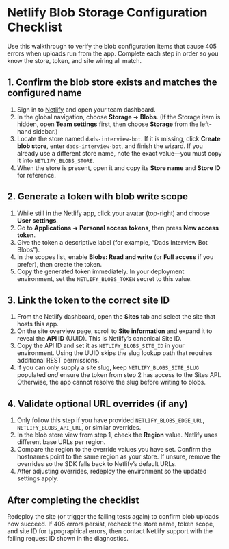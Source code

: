 # Netlify Blob Storage Configuration Checklist

Use this walkthrough to verify the blob configuration items that cause 405 errors when uploads run from the app. Complete each step in order so you know the store, token, and site wiring all match.

## 1. Confirm the blob store exists and matches the configured name
1. Sign in to [Netlify](https://app.netlify.com/) and open your team dashboard.
2. In the global navigation, choose **Storage** ➜ **Blobs**. (If the Storage item is hidden, open **Team settings** first, then choose **Storage** from the left-hand sidebar.)
3. Locate the store named `dads-interview-bot`. If it is missing, click **Create blob store**, enter `dads-interview-bot`, and finish the wizard. If you already use a different store name, note the exact value—you must copy it into `NETLIFY_BLOBS_STORE`.
4. When the store is present, open it and copy its **Store name** and **Store ID** for reference.

## 2. Generate a token with blob write scope
1. While still in the Netlify app, click your avatar (top-right) and choose **User settings**.
2. Go to **Applications** ➜ **Personal access tokens**, then press **New access token**.
3. Give the token a descriptive label (for example, “Dads Interview Bot Blobs”).
4. In the scopes list, enable **Blobs: Read and write** (or **Full access** if you prefer), then create the token.
5. Copy the generated token immediately. In your deployment environment, set the `NETLIFY_BLOBS_TOKEN` secret to this value.

## 3. Link the token to the correct site ID
1. From the Netlify dashboard, open the **Sites** tab and select the site that hosts this app.
2. On the site overview page, scroll to **Site information** and expand it to reveal the **API ID** (UUID). This is Netlify’s canonical Site ID.
3. Copy the API ID and set it as `NETLIFY_BLOBS_SITE_ID` in your environment. Using the UUID skips the slug lookup path that requires additional REST permissions.
4. If you can only supply a site slug, keep `NETLIFY_BLOBS_SITE_SLUG` populated *and* ensure the token from step 2 has access to the Sites API. Otherwise, the app cannot resolve the slug before writing to blobs.

## 4. Validate optional URL overrides (if any)
1. Only follow this step if you have provided `NETLIFY_BLOBS_EDGE_URL`, `NETLIFY_BLOBS_API_URL`, or similar overrides.
2. In the blob store view from step 1, check the **Region** value. Netlify uses different base URLs per region.
3. Compare the region to the override values you have set. Confirm the hostnames point to the same region as your store. If unsure, remove the overrides so the SDK falls back to Netlify’s default URLs.
4. After adjusting overrides, redeploy the environment so the updated settings apply.

## After completing the checklist
Redeploy the site (or trigger the failing tests again) to confirm blob uploads now succeed. If 405 errors persist, recheck the store name, token scope, and site ID for typographical errors, then contact Netlify support with the failing request ID shown in the diagnostics.
